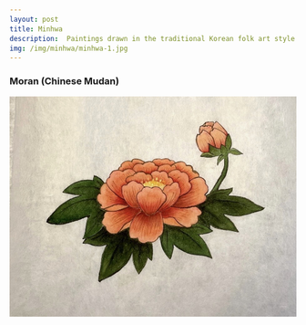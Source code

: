 ```yaml
---
layout: post
title: Minhwa
description:  Paintings drawn in the traditional Korean folk art style
img: /img/minhwa/minhwa-1.jpg
---
```


### Moran (Chinese Mudan)
<img class="single" src="/img/minhwa/minhwa-1.jpg"/>
